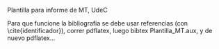 Plantilla para informe de MT, UdeC

Para que funcione la bibliografia se debe usar referencias (con \cite{identificador}), correr pdflatex,
luego bibtex Plantilla_MT.aux, y de nuevo pdflatex... 
